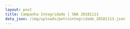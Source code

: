 ```yaml
---
layout: post
title: Campanha Integridade | SNA 20181113
data_json: /img/uploads/petrointegridade_20181113.json
---
```



